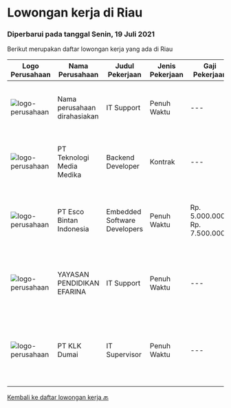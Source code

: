 
  # Lowongan kerja di Riau

  ### Diperbarui pada tanggal Senin, 19 Juli 2021

  Berikut merupakan daftar lowongan kerja yang ada di Riau

  |Logo Perusahaan | Nama Perusahaan | Judul Pekerjaan | Jenis Pekerjaan | Gaji Pekerjaan | Lokasi | Deskripsi | Tanggal diunggah | Pranala |
  | -------------- | --------------- | --------------- | --------- | --------- | -------------- | ------- | ----------- | ----------- |
  |![logo-perusahaan](https://us.123rf.com/450wm/pavelstasevich/pavelstasevich1811/pavelstasevich181101027/112815900-stock-vector-no-image-available-icon-flat-vector.jpg?ver=6)|Nama perusahaan dirahasiakan|IT Support|Penuh Waktu|---|Dumai|REQUIREMENTS : Age less thank 28 years old. At least Diploma and/or Bachelor Degree of Information Technology. Having same field experience at least 3...|Rabu, 14 Juli 2021|https://www.jobstreet.co.id/id/job/it-support-3571797?token=0~ee8b331d-4a74-46e6-9047-c003ecb2dafe&sectionRank=1&jobId=jobstreet-id-job-3571797|
|![logo-perusahaan](https://image-service-cdn.seek.com.au/c2a52d685b8463bd80621ce3a68f3421e0eee211/ee4dce1061f3f616224767ad58cb2fc751b8d2dc)|PT Teknologi Media Medika|Backend Developer|Kontrak|---|Riau|Responsibilities: Participate in the entire application lifecycle, focusing on coding and debugging Write clean code to develop functional web...|Sabtu, 10 Juli 2021|https://www.jobstreet.co.id/id/job/backend-developer-3565439?token=0~ee8b331d-4a74-46e6-9047-c003ecb2dafe&sectionRank=2&jobId=jobstreet-id-job-3565439|
|![logo-perusahaan](https://image-service-cdn.seek.com.au/d7d3be70a701514214ce2eb78cd153e22cc97501/ee4dce1061f3f616224767ad58cb2fc751b8d2dc)|PT Esco Bintan Indonesia|Embedded Software Developers|Penuh Waktu|Rp. 5.000.000-Rp. 7.500.000|Bintan|Responsibilities Design and develop embedded software for microprocessor-based medical products. Support project initiatives collaborating with the...|Sabtu, 03 Juli 2021|https://www.jobstreet.co.id/id/job/embedded-software-developers-3564400?token=0~ee8b331d-4a74-46e6-9047-c003ecb2dafe&sectionRank=3&jobId=jobstreet-id-job-3564400|
|![logo-perusahaan](https://image-service-cdn.seek.com.au/6c0c2fa6729aabc4558c9240d886ab14573bb555/ee4dce1061f3f616224767ad58cb2fc751b8d2dc)|YAYASAN PENDIDIKAN EFARINA|IT Support|Penuh Waktu|---|Sumatera Utara|Deskripsi Pekerjaan·        Penempatan di Sumatera Utara dan Riau ( Berastagi, Saribudolok dan Pangkalan Kerinci)·        Mendapatkan fasilitas Mess...|Selasa, 29 Juni 2021|https://www.jobstreet.co.id/id/job/it-support-3568328?token=0~ee8b331d-4a74-46e6-9047-c003ecb2dafe&sectionRank=4&jobId=jobstreet-id-job-3568328|
|![logo-perusahaan](https://image-service-cdn.seek.com.au/3500c548d88f7175cad0b8933295cde85d66095b/ee4dce1061f3f616224767ad58cb2fc751b8d2dc)|PT KLK Dumai|IT Supervisor|Penuh Waktu|---|Dumai|TUGAS DAN TANGGUNGJAWAB Membantu instalasi dan pemeliharaan NAS server, File server, Primary Domain Server/DHCP, Backup Domain Server dan Cloud Server...|Kamis, 24 Juni 2021|https://www.jobstreet.co.id/id/job/it-supervisor-3565071?token=0~ee8b331d-4a74-46e6-9047-c003ecb2dafe&sectionRank=5&jobId=jobstreet-id-job-3565071|


  [Kembali ke daftar lowongan kerja 🔙](../README.md#daftar-lowongan-kerja)
  